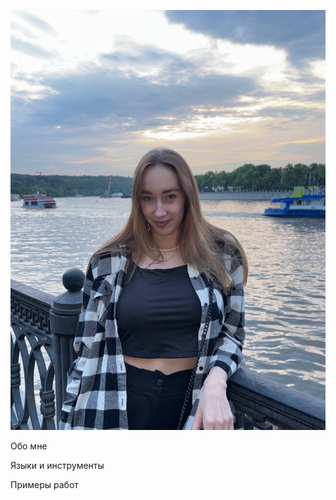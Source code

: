 ![Заголовок](https://github.com/belchaevaa/belchaevaa/blob/main/assets/photo_2025-09-03_16-50-22.jpg)

Обо мне

Языки и инструменты

Примеры работ
